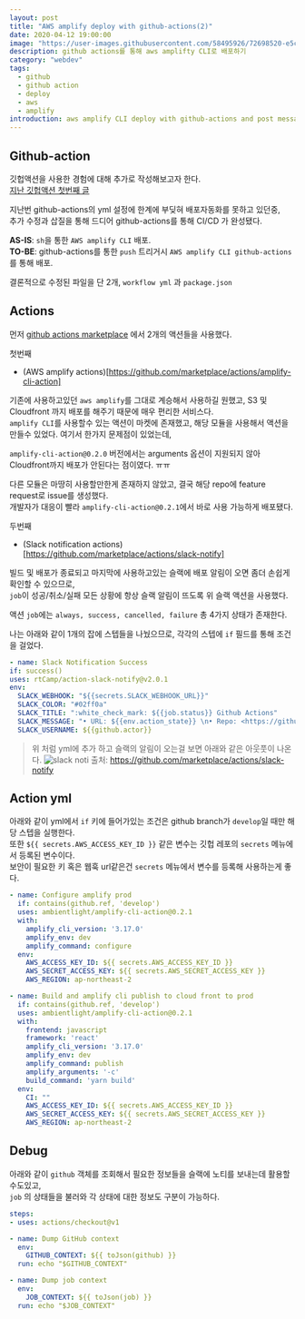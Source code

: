 ```yaml
---
layout: post
title: "AWS amplify deploy with github-actions(2)"
date: 2020-04-12 19:00:00
image: "https://user-images.githubusercontent.com/58495926/72698520-e5c8fe80-3b87-11ea-833a-07a177f049f3.png"
description: github actions를 통해 aws amplifty CLI로 배포하기
category: "webdev"
tags:
  - github
  - github action
  - deploy
  - aws
  - amplify
introduction: aws amplify CLI deploy with github-actions and post message to slack
---
```


## Github-action

깃헙액션을 사용한 경험에 대해 추가로 작성해보고자 한다.  
[지난 깃헙액션 첫번째 글](https://juunone.github.io/github-action/)  

지난번 github-actions의 yml 설정에 한계에 부딪혀 배포자동화를 못하고 있던중,  
추가 수정과 삽질을 통해 드디어 github-actions를 통해 CI/CD 가 완성됐다.

**AS-IS**: `sh`을 통한 `AWS amplify CLI` 배포.  
**TO-BE**: github-actions를 통한 `push` 트리거시 `AWS amplify CLI github-actions`를 통해 배포.

결론적으로 수정된 파일을 단 2개, `workflow yml` 과 `package.json`  

## Actions

먼저 [github actions marketplace](https://github.com/marketplace/actions) 에서 2개의 액션들을 사용했다.

첫번째
- (AWS amplify actions)[https://github.com/marketplace/actions/amplify-cli-action]   

기존에 사용하고있던 `aws amplify`를 그대로 계승해서 사용하길 원했고, S3 및 Cloudfront 까지 배포를 해주기 때문에
매우 편리한 서비스다.  
`amplify CLI`를 사용할수 있는 액션이 마켓에 존재했고, 해당 모듈을 사용해서 액션을 만들수 있었다.
여기서 한가지 문제점이 있었는데, 

`amplify-cli-action@0.2.0` 버전에서는 arguments 옵션이 지원되지 않아
Cloudfront까지 배포가 안된다는 점이였다. ㅠㅠ

다른 모듈은 마땅히 사용할만한게 존재하지 않았고, 결국 해당 repo에 feature request로 issue를 생성했다.  
개발자가 대응이 빨라 `amplify-cli-action@0.2.1`에서 바로 사용 가능하게 배포됐다.

두번째
- (Slack notification actions)[https://github.com/marketplace/actions/slack-notify]

빌드 및 배포가 종료되고 마지막에 사용하고있는 슬랙에 배포 알림이 오면 좀더 손쉽게 확인할 수 있으므로,  
`job`이 성공/취소/실패 모든 상황에 항상 슬랙 알림이 뜨도록 위 슬랙 액션을 사용했다.

액션 `job`에는 `always, success, cancelled, failure` 총 4가지 상태가 존재한다.

나는 아래와 같이 1개의 잡에 스텝들을 나눴으므로, 각각의 스텝에 `if` 필드를 통해 조건을 걸었다.

```yml
- name: Slack Notification Success
if: success()
uses: rtCamp/action-slack-notify@v2.0.1
env:
  SLACK_WEBHOOK: "${{secrets.SLACK_WEBHOOK_URL}}"
  SLACK_COLOR: "#02ff0a"
  SLACK_TITLE: ":white_check_mark: ${{job.status}} Github Actions"
  SLACK_MESSAGE: "• URL: ${{env.action_state}} \n• Repo: <https://github.com/${{github.repository}}|${{github.repository}}> \n• Commit: <${{github.event.head_commit.URL}}|${{github.event.head_commit.id}}>"
  SLACK_USERNAME: ${{github.actor}}
```

> 위 처럼 yml에 추가 하고 슬랙의 알림이 오는걸 보면 아래와 같은 아웃풋이 나온다.
![slack noti](https://user-images.githubusercontent.com/35126809/79085365-390bb100-7d73-11ea-89f7-dd13dd139619.png)
출처: https://github.com/marketplace/actions/slack-notify

## Action yml

아래와 같이 yml에서 `if` 키에 들어가있는 조건은 github branch가 `develop`일 때만 해당 스텝을 실행한다.  
또한 `${{ secrets.AWS_ACCESS_KEY_ID }}` 같은 변수는 깃헙 레포의 `secrets` 메뉴에서 등록된 변수이다.  
보안이 필요한 키 혹은 웹훅 url같은건 `secrets` 메뉴에서 변수를 등록해 사용하는게 좋다.

```yml
- name: Configure amplify prod
  if: contains(github.ref, 'develop')  
  uses: ambientlight/amplify-cli-action@0.2.1
  with:
    amplify_cli_version: '3.17.0'
    amplify_env: dev
    amplify_command: configure
  env:
    AWS_ACCESS_KEY_ID: ${{ secrets.AWS_ACCESS_KEY_ID }}
    AWS_SECRET_ACCESS_KEY: ${{ secrets.AWS_SECRET_ACCESS_KEY }}
    AWS_REGION: ap-northeast-2

- name: Build and amplify cli publish to cloud front to prod
  if: contains(github.ref, 'develop')  
  uses: ambientlight/amplify-cli-action@0.2.1
  with:
    frontend: javascript
    framework: 'react'
    amplify_cli_version: '3.17.0'
    amplify_env: dev
    amplify_command: publish
    amplify_arguments: '-c'
    build_command: 'yarn build'
  env:
    CI: ""
    AWS_ACCESS_KEY_ID: ${{ secrets.AWS_ACCESS_KEY_ID }}
    AWS_SECRET_ACCESS_KEY: ${{ secrets.AWS_SECRET_ACCESS_KEY }}
    AWS_REGION: ap-northeast-2
```

## Debug

아래와 같이 `github` 객체를 조회해서 필요한 정보들을 슬랙에 노티를 보내는데 활용할수도있고,  
`job` 의 상태들을 불러와 각 상태에 대한 정보도 구분이 가능하다.

```yml
steps:
- uses: actions/checkout@v1

- name: Dump GitHub context
  env:
    GITHUB_CONTEXT: ${{ toJson(github) }}
  run: echo "$GITHUB_CONTEXT"

- name: Dump job context
  env:
    JOB_CONTEXT: ${{ toJson(job) }}
  run: echo "$JOB_CONTEXT"  
```






